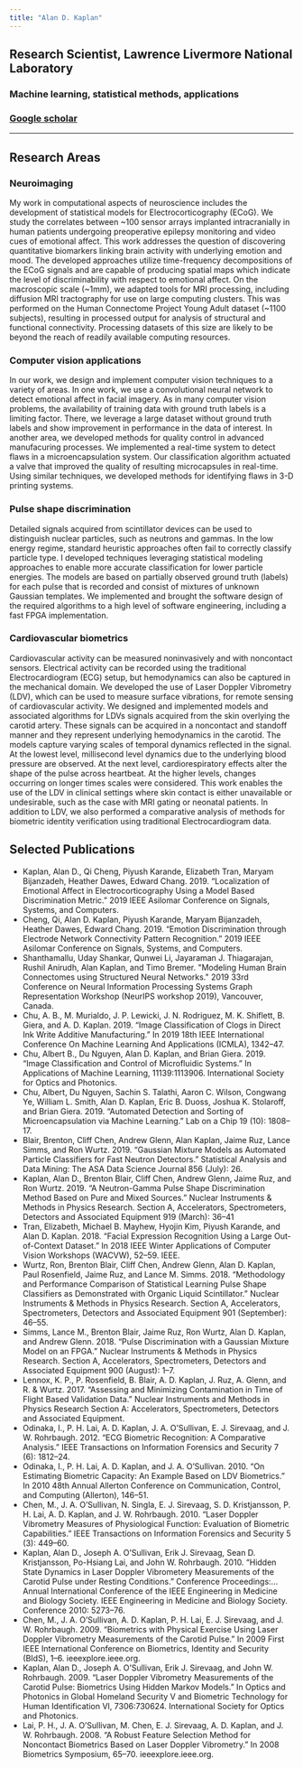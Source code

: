 ```yaml
---
title: "Alan D. Kaplan"
---
```


## Research Scientist, Lawrence Livermore National Laboratory
### Machine learning, statistical methods, applications
### [Google scholar](https://scholar.google.com/citations?user=ZwBxbEUAAAAJ&hl=en)

---
## Research Areas
### Neuroimaging
My work in computational aspects of neuroscience includes the development of statistical models for Electrocorticography (ECoG). We study the correlates between ~100 sensor arrays implanted intracranially in human patients undergoing preoperative epilepsy monitoring and video cues of emotional affect. This work addresses the question of discovering quantitative biomarkers linking brain activity with underlying emotion and mood. The developed approaches utilize time-frequency decompositions of the ECoG signals and are capable of producing spatial maps which indicate the level of discriminability with respect to emotional affect.
On the macroscopic scale (~1mm), we adapted tools for MRI processing, including diffusion MRI tractography for use on large computing clusters. This was performed on the Human Connectome Project Young Adult dataset (~1100 subjects), resulting in processed output for analysis of structural and functional connectivity. Processing datasets of this size are likely to be beyond the reach of readily available computing resources.

### Computer vision applications
In our work, we design and implement computer vision techniques to a variety of areas. In one work, we use a convolutional neural network to detect emotional affect in facial imagery. As in many computer vision problems, the availability of training data with ground truth labels is a limiting factor. There, we leverage a large dataset without ground truth labels and show improvement in performance in the data of interest. In another area, we developed methods for quality control in advanced manufacuring processes. We implemented a real-time system to detect flaws in a microencapsulation system. Our classification algorithm actuated a valve that improved the quality of resulting microcapsules in real-time. Using similar techniques, we developed methods for identifying flaws in 3-D printing systems.

### Pulse shape discrimination
Detailed signals acquired from scintillator devices can be used to distinguish nuclear particles, such as neutrons and gammas. In the low energy regime, standard heuristic approaches often fail to correctly classify particle type. I developed techniques leveraging statistical modeling approaches to enable more accurate classification for lower particle energies. The models are based on partially observed ground truth (labels) for each pulse that is recorded and consist of mixtures of unknown Gaussian templates. We implemented and brought the software design of the required algorithms to a high level of software engineering, including a fast FPGA implementation.

### Cardiovascular biometrics
Cardiovascular activity can be measured noninvasively and with noncontact sensors. Electrical activity can be recorded using the traditional Electrocardiogram (ECG) setup, but hemodynamics can also be captured in the mechanical domain. We developed the use of Laser Doppler Vibrometry (LDV), which can be used to measure surface vibrations, for remote sensing of cardiovascular activity. We designed and implemented models and associated algorithms for LDVs signals acquired from the skin overlying the carotid artery. These signals can be acquired in a noncontact and standoff manner and they represent underlying hemodynamics in the carotid. The models capture varying scales of temporal dynamics reflected in the signal. At the lowest level, millisecond level dynamics due to the underlying blood pressure are observed. At the next level, cardiorespiratory effects alter the shape of the pulse across heartbeat. At the higher levels, changes occurring on longer times scales were considered. This work enables the use of the LDV in clinical settings where skin contact is either unavailable or undesirable, such as the case with MRI gating or neonatal patients. In addition to LDV, we also performed a comparative analysis of methods for biometric identity verification using traditional Electrocardiogram data.

## Selected Publications
* Kaplan, Alan D., Qi Cheng, Piyush Karande, Elizabeth Tran, Maryam Bijanzadeh, Heather Dawes, Edward Chang. 2019. “Localization of Emotional Affect in Electrocorticography Using a Model Based Discrimination Metric.” 2019 IEEE Asilomar Conference on Signals, Systems, and Computers.
* Cheng, Qi, Alan D. Kaplan, Piyush Karande, Maryam Bijanzadeh, Heather Dawes, Edward Chang. 2019. “Emotion Discrimination through Electrode Network Connectivity Pattern Recognition.” 2019 IEEE Asilomar Conference on Signals, Systems, and Computers.
* Shanthamallu, Uday Shankar, Qunwei Li, Jayaraman J. Thiagarajan, Rushil Anirudh, Alan Kaplan, and Timo Bremer. "Modeling Human Brain Connectomes using Structured Neural Networks." 2019 33rd Conference on Neural Information Processing Systems Graph Representation Workshop (NeurIPS workshop 2019), Vancouver, Canada.
* Chu, A. B., M. Murialdo, J. P. Lewicki, J. N. Rodriguez, M. K. Shiflett, B. Giera, and A. D. Kaplan. 2019. “Image Classification of Clogs in Direct Ink Write Additive Manufacturing.” In 2019 18th IEEE International Conference On Machine Learning And Applications (ICMLA), 1342–47.
* Chu, Albert B., Du Nguyen, Alan D. Kaplan, and Brian Giera. 2019. “Image Classification and Control of Microfluidic Systems.” In Applications of Machine Learning, 11139:1113906. International Society for Optics and Photonics.
* Chu, Albert, Du Nguyen, Sachin S. Talathi, Aaron C. Wilson, Congwang Ye, William L. Smith, Alan D. Kaplan, Eric B. Duoss, Joshua K. Stolaroff, and Brian Giera. 2019. “Automated Detection and Sorting of Microencapsulation via Machine Learning.” Lab on a Chip 19 (10): 1808–17.
* Blair, Brenton, Cliff Chen, Andrew Glenn, Alan Kaplan, Jaime Ruz, Lance Simms, and Ron Wurtz. 2019. “Gaussian Mixture Models as Automated Particle Classifiers for Fast Neutron Detectors.” Statistical Analysis and Data Mining: The ASA Data Science Journal 856 (July): 26.
* Kaplan, Alan D., Brenton Blair, Cliff Chen, Andrew Glenn, Jaime Ruz, and Ron Wurtz. 2019. “A Neutron-Gamma Pulse Shape Discrimination Method Based on Pure and Mixed Sources.” Nuclear Instruments & Methods in Physics Research. Section A, Accelerators, Spectrometers, Detectors and Associated Equipment 919 (March): 36–41
* Tran, Elizabeth, Michael B. Mayhew, Hyojin Kim, Piyush Karande, and Alan D. Kaplan. 2018. “Facial Expression Recognition Using a Large Out-of-Context Dataset.” In 2018 IEEE Winter Applications of Computer Vision Workshops (WACVW), 52–59. IEEE.
* Wurtz, Ron, Brenton Blair, Cliff Chen, Andrew Glenn, Alan D. Kaplan, Paul Rosenfield, Jaime Ruz, and Lance M. Simms. 2018. “Methodology and Performance Comparison of Statistical Learning Pulse Shape Classifiers as Demonstrated with Organic Liquid Scintillator.” Nuclear Instruments & Methods in Physics Research. Section A, Accelerators, Spectrometers, Detectors and Associated Equipment 901 (September): 46–55.
* Simms, Lance M., Brenton Blair, Jaime Ruz, Ron Wurtz, Alan D. Kaplan, and Andrew Glenn. 2018. “Pulse Discrimination with a Gaussian Mixture Model on an FPGA.” Nuclear Instruments & Methods in Physics Research. Section A, Accelerators, Spectrometers, Detectors and Associated Equipment 900 (August): 1–7.
* Lennox, K. P., P. Rosenfield, B. Blair, A. D. Kaplan, J. Ruz, A. Glenn, and R. & Wurtz. 2017. “Assessing and Minimizing Contamination in Time of Flight Based Validation Data.” Nuclear Instruments and Methods in Physics Research Section A: Accelerators, Spectrometers, Detectors and Associated Equipment.
* Odinaka, I., P. H. Lai, A. D. Kaplan, J. A. O’Sullivan, E. J. Sirevaag, and J. W. Rohrbaugh. 2012. “ECG Biometric Recognition: A Comparative Analysis.” IEEE Transactions on Information Forensics and Security 7 (6): 1812–24.
* Odinaka, I., P. H. Lai, A. D. Kaplan, and J. A. O’Sullivan. 2010. “On Estimating Biometric Capacity: An Example Based on LDV Biometrics.” In 2010 48th Annual Allerton Conference on Communication, Control, and Computing (Allerton), 146–51.
* Chen, M., J. A. O’Sullivan, N. Singla, E. J. Sirevaag, S. D. Kristjansson, P. H. Lai, A. D. Kaplan, and J. W. Rohrbaugh. 2010. “Laser Doppler Vibrometry Measures of Physiological Function: Evaluation of Biometric Capabilities.” IEEE Transactions on Information Forensics and Security 5 (3): 449–60.
* Kaplan, Alan D., Joseph A. O’Sullivan, Erik J. Sirevaag, Sean D. Kristjansson, Po-Hsiang Lai, and John W. Rohrbaugh. 2010. “Hidden State Dynamics in Laser Doppler Vibrometery Measurements of the Carotid Pulse under Resting Conditions.” Conference Proceedings:... Annual International Conference of the IEEE Engineering in Medicine and Biology Society. IEEE Engineering in Medicine and Biology Society. Conference 2010: 5273–76.
* Chen, M., J. A. O’Sullivan, A. D. Kaplan, P. H. Lai, E. J. Sirevaag, and J. W. Rohrbaugh. 2009. “Biometrics with Physical Exercise Using Laser Doppler Vibrometry Measurements of the Carotid Pulse.” In 2009 First IEEE International Conference on Biometrics, Identity and Security (BIdS), 1–6. ieeexplore.ieee.org.
* Kaplan, Alan D., Joseph A. O’Sullivan, Erik J. Sirevaag, and John W. Rohrbaugh. 2009. “Laser Doppler Vibrometry Measurements of the Carotid Pulse: Biometrics Using Hidden Markov Models.” In Optics and Photonics in Global Homeland Security V and Biometric Technology for Human Identification VI, 7306:730624. International Society for Optics and Photonics.
* Lai, P. H., J. A. O’Sullivan, M. Chen, E. J. Sirevaag, A. D. Kaplan, and J. W. Rohrbaugh. 2008. “A Robust Feature Selection Method for Noncontact Biometrics Based on Laser Doppler Vibrometry.” In 2008 Biometrics Symposium, 65–70. ieeexplore.ieee.org.
